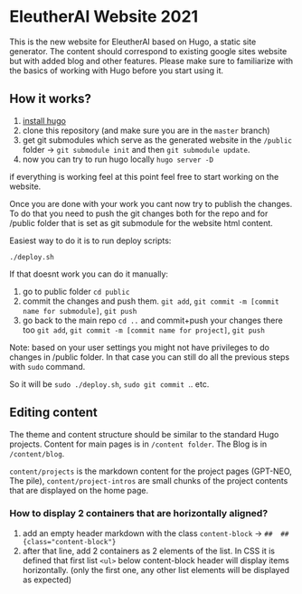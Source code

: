 # EleutherAI Website 2021

This is the new website for EleutherAI based on Hugo, a static site generator. The content should correspond to existing google sites website but with added blog and other features. Please make sure to familiarize with the basics of working with Hugo before you start using it.


## How it works?
1. [install hugo](https://gohugo.io/getting-started/installing/)
2. clone this repository (and make sure you are in the `master` branch)
3. get git submodules which serve as the generated website in the `/public` folder -> `git submodule init` and then `git submodule update`.
4. now you can try to run hugo locally `hugo server -D`

if everything is working feel at this point feel free to start working on the website. 

Once you are done with your work you cant now try to  publish the changes. To do that you need to push the git changes both for the repo and for /public folder that is set as git submodule for the website html content.

Easiest way to do it is to run deploy scripts:

`./deploy.sh`

If that doesnt work you can do it manually:

1. go to public folder `cd public`
2. commit the changes and push them. `git add`, `git commit -m [commit name for submodule]`, `git push`
3. go back to the main repo `cd ..` and commit+push your changes there too `git add`, `git commit -m [commit name for project]`, `git push`

Note: based on your user settings you might not have privileges to do changes in /public folder. In that case you can still do all the previous steps with `sudo` command.

So it will be `sudo ./deploy.sh`, `sudo git commit `.. etc.

## Editing content
The theme and content structure should be similar to the standard Hugo projects. Content for main pages is in `/content folder`. The Blog is in `/content/blog`. 

`content/projects` is the markdown content for the project pages (GPT-NEO, The pile), `content/project-intros` are small chunks of the project contents that are displayed on the home page.

### How to display 2 containers that are horizontally aligned?

1. add an empty header markdown with the class `content-block` -> `##  ## {class="content-block"}`
2. after that line, add 2 containers as 2 elements of the list. In CSS it is defined that first list `<ul>` below content-block header will display items horizontally. (only the first one, any other list elements will be displayed as expected)
